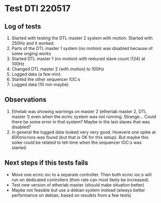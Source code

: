 # Test DTl 220517

## Log of tests
1. Started with testing the DTL master 2 system with motion. Started with 250Hz and it worked.
2. Parts of the DTL master 1 system (no motion) was disabled because of some onging works
3. Started DTL master 1 (no motion) with reduced slave count (124) at 100Hz
4. Changed DTL master 2 (with motion) to 100Hz
5. Logged data (a few min).
6. Started the other sequencer IOC:s
7. Logged data (10 min maybe)

## Observations
1. Ethelab was showing warnings on master 2 (etherlab master 2, DTL master 1) even when the ecmc system was not running. Strange... Could there be some error in that system? Maybe in the last slaves that was disabled?
2. In general the logged data looked very very good. Howvere one spike at 600microns was found (but that is OK for this setup). But maybe this soike could be related to teh time when the sequencer IOC:s was started.  

## Next steps if this tests fails
* Move one ecmc ioc to a separate controller. Then both ecmc ioc:s will run on dedicated controllers (then rate can most likely be increased).
* Test new version of etherlab master (should make situation better)
* Maybe not feasible but use a debian system instead (always better performance on debian, based on resulkts from a few tests)
